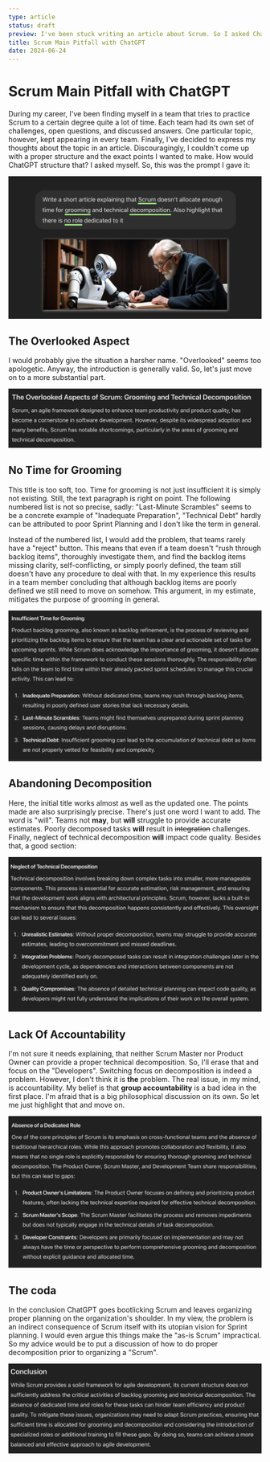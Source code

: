 ```yaml
---
type: article
status: draft
preview: I've been stuck writing an article about Scrum. So I asked ChatGPT
title: Scrum Main Pitfall with ChatGPT
date: 2024-06-24
---
```


# Scrum Main Pitfall with ChatGPT

During my career, I've been finding myself in a team that tries to practice Scrum to a certain degree quite a lot of time. Each team had its own set of challenges, open questions, and discussed answers. One particular topic, however, kept appearing in every team. Finally, I've decided to express my thoughts about the topic in an article. Discouragingly, I couldn't come up with a proper structure and the exact points I wanted to make. How would ChatGPT structure that? I asked myself. So, this was the prompt I gave it:

![The initial prompt](scrum-pitfall-with-chatgpt-thumb.png)

## The Overlooked Aspect

I would probably give the situation a harsher name. "Overlooked" seems too apologetic. Anyway, the introduction is generally valid. So, let's just move on to a more substantial part.

![Intro](scrum-piffall-intro.png)

## No Time for Grooming

This title is too soft, too. Time for grooming is not just insufficient it is simply not existing. Still, the text paragraph is right on point. The following numbered list is not so precise, sadly: "Last-Minute Scrambles" seems to be a concrete example of "Inadequate Preparation", "Technical Debt" hardly can be attributed to poor Sprint Planning and I don't like the term in general. 

Instead of the numbered list, I would add the problem, that teams rarely have a "reject" button. This means that even if a team doesn't "rush through backlog items", thoroughly investigate them, and find the backlog items missing clarity, self-conflicting, or simply poorly defined, the team still doesn't have any procedure to deal with that. In my experience this results in a team member concluding that although backlog items are poorly defined we still need to move on somehow. This argument, in my estimate, mitigates the purpose of grooming in general.

![Section about grooming](scrum-pitfall-grooming.png)

## Abandoning Decomposition

Here, the initial title works almost as well as the updated one. The points made are also surprisingly precise. There's just one word I want to add. The word is "will". Teams not **may**, but **will** struggle to provide accurate estimates. Poorly decomposed tasks **will** result in ~~integration~~ challenges. Finally, neglect of technical decomposition **will** impact code quality. Besides that, a good section:

![Neglect of Technical Decomposition](scrum-neglect-of-technical-decomposition.png)

## Lack Of Accountability

I'm not sure it needs explaining, that neither Scrum Master nor Product Owner can provide a proper technical decomposition. So, I'll erase that and focus on the "Developers". Switching focus on decomposition is indeed a problem. However, I don't think it is **the** problem. The real issue, in my mind, is accountability. My belief is that **group accountability** is a bad idea in the first place. I'm afraid that is a big philosophical discussion on its own. So let me just highlight that and move on.

![Absence of Dedicated Role](scrum-absence-of-decomposer-role.png)

## The coda

In the conclusion ChatGPT goes bootlicking Scrum and leaves organizing proper planning on the organization's shoulder. In my view, the problem is an indirect consequence of Scrum itself with its utopian vision for Sprint planning. I would even argue this things make the "as-is Scrum" impractical. So my advice would be to put a discussion of how to do proper decomposition prior to organizing a "Scrum".

![Outro](scrum-pitfall-outro.png)
